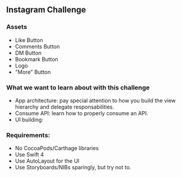 ## Instagram Challenge

### Assets
- Like Button
- Comments Button
- DM Button
- Bookmark Button
- Logo
- "More" Button

### What we want to learn about with this challenge

- App architecture: pay special attention to how you build the view hierarchy and delegate responsabilities.
- Consume API: learn how to properly consume an API.
- UI building:

### Requirements:

- No CocoaPods/Carthage libraries
- Use Swift 4
- Use AutoLayout for the UI
- Use Storyboards/NIBs sparingly, but try not to.

